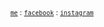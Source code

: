 <div style="text-align: center;">
  <sup>
    <code><a href="https://medusiora-me.vercel.app/" target="_blank">me</a></code> :
    <code><a href="https://www.facebook.com/itsarachon.khom" target="_blank">facebook</a></code> :
    <code><a href="https://www.instagram.com/medusiora/" target="_blank">instagram</a></code>
  </sup>
</div>
